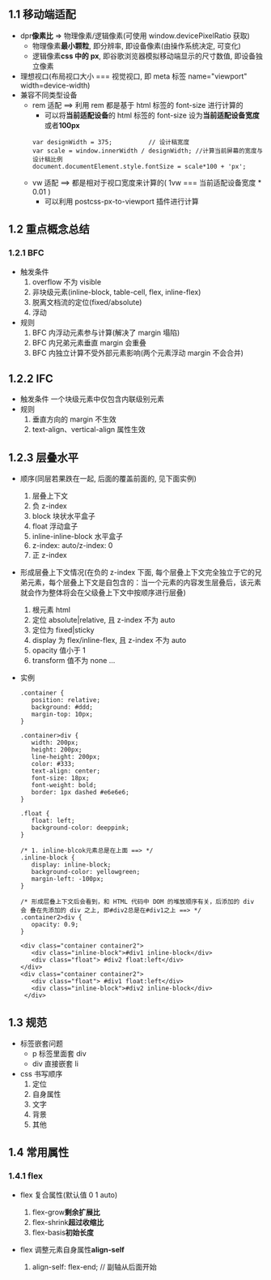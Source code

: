## 1.1 移动端适配

- dpr**像素比** => 物理像素/逻辑像素(可使用 window.devicePixelRatio 获取)
  - 物理像素**最小颗粒**, 即分辨率, 即设备像素(由操作系统决定, 可变化)
  - 逻辑像素**css 中的 px**, 即谷歌浏览器模拟移动端显示的尺寸数值, 即设备独立像素
- 理想视口(布局视口大小 === 视觉视口, 即 meta 标签 name="viewport" width=device-width)
- 兼容不同类型设备
  - rem 适配 ==> 利用 rem 都是基于 html 标签的 font-size 进行计算的
    - 可以将**当前适配设备**的 html 标签的 font-size 设为**当前适配设备宽度**或者**100px**
    ```
    var designWidth = 375;  		// 设计稿宽度
    var scale = window.innerWidth / designWidth; //计算当前屏幕的宽度与设计稿比例
    document.documentElement.style.fontSize = scale*100 + 'px';
    ```
  - vw 适配 ==> 都是相对于视口宽度来计算的( 1vw === 当前适配设备宽度 \* 0.01 )
    - 可以利用 postcss-px-to-viewport 插件进行计算

## 1.2 重点概念总结

### 1.2.1 BFC

- 触发条件
  1.  overflow 不为 visible
  2.  非块级元素(inline-block, table-cell, flex, inline-flex)
  3.  脱离文档流的定位(fixed/absolute)
  4.  浮动
- 规则
  1.  BFC 内浮动元素参与计算(解决了 margin 塌陷)
  2.  BFC 内兄弟元素垂直 margin 会重叠
  3.  BFC 内独立计算不受外部元素影响(两个元素浮动 margin 不会合并)

## 1.2.2 IFC

- 触发条件
  一个块级元素中仅包含内联级别元素
- 规则
  1.  垂直方向的 margin 不生效
  2.  text-align、vertical-align 属性生效

## 1.2.3 层叠水平

- 顺序(同层若果跌在一起, 后面的覆盖前面的, 见下面实例)

  1.  层叠上下文
  2.  负 z-index
  3.  block 块状水平盒子
  4.  float 浮动盒子
  5.  inline-inline-block 水平盒子
  6.  z-index: auto/z-index: 0
  7.  正 z-index

- 形成层叠上下文情况(在负的 z-index 下面, 每个层叠上下文完全独立于它的兄弟元素，每个层叠上下文是自包含的：当一个元素的内容发生层叠后，该元素就会作为整体将会在父级叠上下文中按顺序进行层叠)

  1.  根元素 html
  2.  定位 absolute|relative, 且 z-index 不为 auto
  3.  定位为 fixed|sticky
  4.  display 为 flex/inline-flex, 且 z-index 不为 auto
  5.  opacity 值小于 1
  6.  transform 值不为 none
      ...

- 实例

  ```
  .container {
     position: relative;
     background: #ddd;
     margin-top: 10px;
  }

  .container>div {
     width: 200px;
     height: 200px;
     line-height: 200px;
     color: #333;
     text-align: center;
     font-size: 18px;
     font-weight: bold;
     border: 1px dashed #e6e6e6;
  }

  .float {
     float: left;
     background-color: deeppink;
  }

  /* 1. inline-blcok元素总是在上面 ==> */
  .inline-block {
     display: inline-block;
     background-color: yellowgreen;
     margin-left: -100px;
  }

  /* 形成层叠上下文后会看到，和 HTML 代码中 DOM 的堆放顺序有关，后添加的 div 会 叠在先添加的 div 之上, 即#div2总是在#div1之上 ==> */
  .container2>div {
     opacity: 0.9;
  }

  <div class="container container2">
     <div class="inline-block">#div1 inline-block</div>
     <div class="float"> #div2 float:left</div>
  </div>
  <div class="container container2">
     <div class="float"> #div1 float:left</div>
     <div class="inline-block">#div2 inline-block</div>
   </div>

  ```

## 1.3 规范

- 标签嵌套问题
  - p 标签里面套 div
  - div 直接嵌套 li
- css 书写顺序
  1.  定位
  2.  自身属性
  3.  文字
  4.  背景
  5.  其他

## 1.4 常用属性

### 1.4.1 flex

- flex 复合属性(默认值 0 1 auto)

  1.  flex-grow**剩余扩展比**
  2.  flex-shrink**超过收缩比**
  3.  flex-basis**初始长度**

- flex 调整元素自身属性**align-self**
  1.  align-self: flex-end; // 副轴从后面开始
